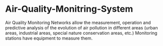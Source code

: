 # Air-Quality-Monitring-System
Air Quality Monitoring Networks allow the measurement, operation and predictive analysis of the evolution of air pollution in different areas (urban areas, industrial areas, special nature conservation areas, etc.) Monitoring stations have equipment to measure them.
